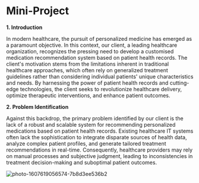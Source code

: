 # Mini-Project

**1. Introduction**


In modern healthcare, the pursuit of personalized medicine has
emerged as a paramount objective. In this context, our client, a leading
healthcare organization, recognizes the pressing need to develop a
customised medication recommendation system based on patient health
records. The client's motivation stems from the limitations inherent in
traditional healthcare approaches, which often rely on generalized treatment
guidelines rather than considering individual patients' unique characteristics and needs. By harnessing the power of patient health records and
cutting-edge technologies, the client seeks to revolutionize healthcare delivery,
optimize therapeutic interventions, and enhance patient outcomes.


**2. Problem Identification**

   
Against this backdrop, the primary problem identified by our client is the lack
of a robust and scalable system for recommending personalized medications
based on patient health records. Existing healthcare IT systems often lack the
sophistication to integrate disparate sources of health data, analyze complex
patient profiles, and generate tailored treatment recommendations in real-time.
Consequently, healthcare providers may rely on manual processes and
subjective judgment, leading to inconsistencies in treatment decision-making
and suboptimal patient outcomes.

![photo-1607619056574-7b8d3ee536b2](https://github.com/Chayan-12/Mini-Project/assets/89840919/2f4981da-6c73-4692-8fe5-ad91ca6766d3)

